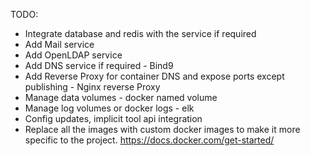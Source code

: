 TODO:

* Integrate database and redis with the service if required
* Add Mail service
* Add OpenLDAP service
* Add DNS service if required - Bind9
* Add Reverse Proxy for container DNS and expose ports except publishing - Nginx reverse Proxy
* Manage data volumes - docker named volume
* Manage log volumes or docker logs - elk
* Config updates, implicit tool api integration
* Replace all the images with custom docker images to make it more specific to the project. https://docs.docker.com/get-started/